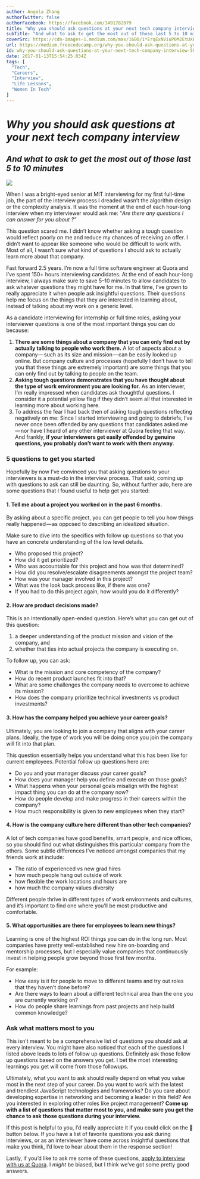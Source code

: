 ```yaml
---
author: Angela Zhang
authorTwitter: false
authorFacebook: https://facebook.com/1491782079
title: "Why you should ask questions at your next tech company interview"
subTitle: "And what to ask to get the most out of those last 5 to 10 minutes"
coverSrc: https://cdn-images-1.medium.com/max/1600/1*ErqExNViuP0M2EtUXFlkGg.jpeg
url: https://medium.freecodecamp.org/why-you-should-ask-questions-at-your-next-tech-company-interview-5070384dc5a0
id: why-you-should-ask-questions-at-your-next-tech-company-interview-5070384dc5a0
date: 2017-01-13T15:54:25.034Z
tags: [
  "Tech",
  "Careers",
  "Interview",
  "Life Lessons",
  "Women In Tech"
]
---
```

# _Why you should ask questions at your next tech company interview_

## _And what to ask to get the most out of those last 5 to 10 minutes_



![](https://cdn-images-1.medium.com/max/1600/1*ErqExNViuP0M2EtUXFlkGg.jpeg)



When I was a bright-eyed senior at MIT interviewing for my first full-time job, the part of the interview process I dreaded wasn’t the algorithm design or the complexity analysis. It was the moment at the end of each hour-long interview when my interviewer would ask me: “_Are there any questions I can answer for you about <company>?”_

This question scared me. I didn’t know whether asking a tough question would reflect poorly on me and reduce my chances of receiving an offer. I didn’t want to appear like someone who would be difficult to work with. Most of all, I wasn’t sure what kind of questions I should ask to actually learn more about that company.

Fast forward 2.5 years. I’m now a full time software engineer at Quora and I’ve spent 150+ hours interviewing candidates. At the end of each hour-long interview, I always make sure to save 5–10 minutes to allow candidates to ask whatever questions they might have for me. In that time, I’ve grown to really appreciate it when people ask insightful questions. Their questions help me focus on the things that they are interested in learning about, instead of talking about my work on a generic level.

As a candidate interviewing for internship or full time roles, asking your interviewer questions is one of the most important things you can do because:

1.  **There are some things about a company that you can only find out by actually talking to people who work there.** A lot of aspects about a company — such as its size and mission — can be easily looked up online. But company culture and processes (hopefully I don’t have to tell you that these things are extremely important) are some things that you can only find out by talking to people on the team.
2.  **Asking tough questions demonstrates that you have thought about the type of work environment you are looking for.** As an interviewer, I’m really impressed when candidates ask thoughtful questions. I consider it a potential yellow flag if they didn’t seem all that interested in learning more about working here.
3.  To address the fear I had back then of asking tough questions reflecting negatively on me: Since I started interviewing and going to debriefs, I’ve never once been offended by any questions that candidates asked me — nor have I heard of any other interviewer at Quora feeling that way. And frankly, **if your interviewers get easily offended by genuine questions, you probably don’t want to work with them anyway.**

### 5 questions to get you started

Hopefully by now I’ve convinced you that asking questions to your interviewers is a must-do in the interview process. That said, coming up with questions to ask can still be daunting. So, without further ado, here are some questions that I found useful to help get you started:

#### 1\. Tell me about a project you worked on in the past 6 months.

By asking about a specific project, you can get people to tell you how things really happened — as opposed to describing an idealized situation.

Make sure to dive into the specifics with follow up questions so that you have an concrete understanding of the low level details.

*   Who proposed this project?
*   How did it get prioritized?
*   Who was accountable for this project and how was that determined?
*   How did you resolve/escalate disagreements amongst the project team?
*   How was your manager involved in this project?
*   What was the look back process like, if there was one?
*   If you had to do this project again, how would you do it differently?

#### 2\. How are product decisions made?

This is an intentionally open-ended question. Here’s what you can get out of this question:

1.  a deeper understanding of the product mission and vision of the company, and
2.  whether that ties into actual projects the company is executing on.

To follow up, you can ask:

*   What is the mission and core competency of the company?
*   How do recent product launches fit into that?
*   What are some challenges the company needs to overcome to achieve its mission?
*   How does the company prioritize technical investments vs product investments?

#### 3\. How has the company helped you achieve your career goals?

Ultimately, you are looking to join a company that aligns with your career plans. Ideally, the type of work you will be doing once you join the company will fit into that plan.

This question essentially helps you understand what this has been like for current employees. Potential follow up questions here are:

*   Do you and your manager discuss your career goals?
*   How does your manager help you define and execute on those goals?
*   What happens when your personal goals misalign with the highest impact thing you can do at the company now?
*   How do people develop and make progress in their careers within the company?
*   How much responsibility is given to new employees when they start?

#### 4\. How is the company culture here different than other tech companies?

A lot of tech companies have good benefits, smart people, and nice offices, so you should find out what distinguishes this particular company from the others. Some subtle differences I’ve noticed amongst companies that my friends work at include:

*   The ratio of experienced vs new grad hires
*   how much people hang out outside of work
*   how flexible the work locations and hours are
*   how much the company values diversity

Different people thrive in different types of work environments and cultures, and it’s important to find one where you’ll be most productive and comfortable.

#### 5\. What opportunities are there for employees to learn new things?

Learning is one of the highest ROI things you can do in the long run. Most companies have pretty well-established new hire on-boarding and mentorship processes, but I especially value companies that continuously invest in helping people grow beyond those first few months.

For example:

*   How easy is it for people to move to different teams and try out roles that they haven’t done before?
*   Are there ways to learn about a different technical area than the one you are currently working on?
*   How do people share learnings from past projects and help build common knowledge?

### Ask what matters most to you

This isn’t meant to be a comprehensive list of questions you should ask at every interview. You might have also noticed that each of the questions I listed above leads to lots of follow up questions. Definitely ask those follow up questions based on the answers you get. I bet the most interesting learnings you get will come from those followups.

Ultimately, what you want to ask should really depend on what you value most in the next step of your career. Do you want to work with the latest and trendiest JavaScript technologies and frameworks? Do you care about developing expertise in networking and becoming a leader in this field? Are you interested in exploring other roles like project management? **Come up with a list of questions that matter most to you, and make sure you get the chance to ask those questions during your interview.**

If this post is helpful to you, I’d really appreciate it if you could click on the 💚 button below. If you have a list of favorite questions you ask during interviews, or as an interviewer have come across insightful questions that make you think, I’d love to hear about them in the response section!

Lastly, if you’d like to ask me some of these questions, [apply to interview with us at Quora](https://jobs.lever.co/quora?lever-via=Xa52kz4Do6). I _might_ be biased, but I think we’ve got some pretty good answers.








